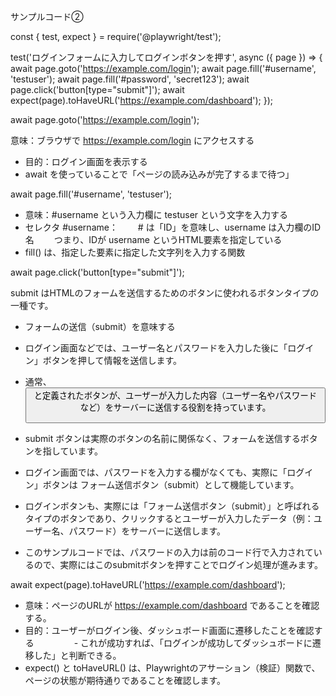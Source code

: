 サンプルコード②

const { test, expect } = require('@playwright/test');

test('ログインフォームに入力してログインボタンを押す', async ({ page }) => {
  await page.goto('https://example.com/login');
  await page.fill('#username', 'testuser');
  await page.fill('#password', 'secret123');
  await page.click('button[type="submit"]');
  await expect(page).toHaveURL('https://example.com/dashboard');
});

await page.goto('https://example.com/login');

 意味：ブラウザで https://example.com/login にアクセスする
* 目的：ログイン画面を表示する
* await を使っていることで「ページの読み込みが完了するまで待つ」

await page.fill('#username', 'testuser');

* 意味：#username という入力欄に testuser という文字を入力する
* セレクタ #username：
　　# は「ID」を意味し、username は入力欄のID名
　　つまり、IDが username というHTML要素を指定している
* fill() は、指定した要素に指定した文字列を入力する関数

await page.click('button[type="submit"]');

submit はHTMLのフォームを送信するためのボタンに使われるボタンタイプの一種です。
* フォームの送信（submit）を意味する
* ログイン画面などでは、ユーザー名とパスワードを入力した後に「ログイン」ボタンを押して情報を送信します。
* 通常、<button type="submit"> と定義されたボタンが、ユーザーが入力した内容（ユーザー名やパスワードなど）をサーバーに送信する役割を持っています。

* submit ボタンは実際のボタンの名前に関係なく、フォームを送信するボタンを指しています。
* ログイン画面では、パスワードを入力する欄がなくても、実際に「ログイン」ボタンは フォーム送信ボタン（submit）として機能しています。

* ログインボタンも、実際には「フォーム送信ボタン（submit）」と呼ばれるタイプのボタンであり、クリックするとユーザーが入力したデータ（例：ユーザー名、パスワード）をサーバーに送信します。
* このサンプルコードでは、パスワードの入力は前のコード行で入力されているので、実際にはこのsubmitボタンを押すことでログイン処理が進みます。

await expect(page).toHaveURL('https://example.com/dashboard');

* 意味：ページのURLが https://example.com/dashboard であることを確認する。
* 目的：ユーザーがログイン後、ダッシュボード画面に遷移したことを確認する
　　　　   - これが成功すれば、「ログインが成功してダッシュボードに遷移した」と判断できる。
* expect() と toHaveURL() は、Playwrightのアサーション（検証）関数で、ページの状態が期待通りであることを確認します。
